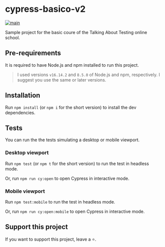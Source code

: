 # cypress-basico-v2

[![main](https://github.com/btineli/cypress-basico-v2/actions/workflows/ci.yml/badge.svg)](https://github.com/btineli/cypress-basico-v2/actions)

Sample project for the basic coure of the Talking About Testing online school.

## Pre-requirements

It is required to have Node.js and npm installed to run this project.

> I used versions `v16.14.2` and `8.5.0` of Node.js and npm, respectively. I suggest you use the same or later versions.

## Installation

Run `npm install` (or `npm i` for the short version) to install the dev dependencies.

## Tests

You can run the the tests simulating a desktop or mobile viewport.

### Desktop viewport

Run `npm test` (or `npm t` for the short version) to run the test in headless mode.

Or, run `npm run cy:open` to open Cypress in interactive mode.

### Mobile viewport

Run `npm test:mobile` to run the test in headless mode.

Or, run `npm run cy:open:mobile` to open Cypress in interactive mode.


## Support this project

If you want to support this project, leave a ⭐.
